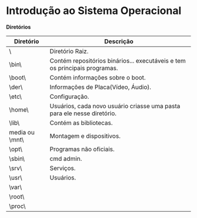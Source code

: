 # Introdução ao Sistema Operacional

**Diretórios**

 Diretório | Descrição|
-----------|----------|
 \               | Diretório Raiz. |
 \bin\           | Contém repositórios binários... executáveis e tem os principais programas. |
 \boot\          | Contém informações sobre o boot. |
 \der\           | Informações de Placa(Vídeo, Áudio).|
 \etc\           | Configuração. |
 \home\          | Usuários, cada novo usuário criasse uma pasta para ele nesse diretório. |
 \lib\           | Contém as bibliotecas. |
 |media ou \mnt\ | Montagem e dispositivos. |
 \opt\           | Programas não oficiais. |
 \sbin\          | cmd admin. |
 \srv\           | Serviços. |
 \usr\           | Usuários. |
 \var\           |  |
 \root\          | |
 \proc\          | |